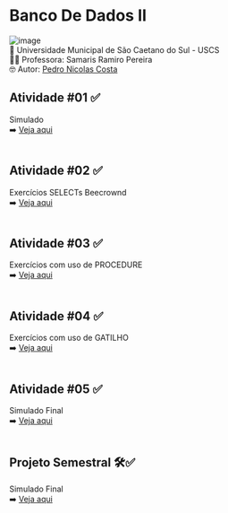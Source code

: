 # Banco De Dados II
![image](https://github.com/user-attachments/assets/5610149d-26d7-4529-906a-d33bec0aee92)<br>
🏫 Universidade Municipal de São Caetano do Sul - USCS<br>
👨‍🏫 Professora: Samaris Ramiro Pereira<br>
🤓 Autor: <a href="https://github.com/pedronicolascosta">Pedro Nicolas Costa</a><br>
## Atividade #01 ✅<br>
Simulado<br>
➡️ <a href="https://github.com/pedronicolascosta/BancoDeDadosII/tree/main/ATIVIDADE%2001">Veja aqui</a><br><br>
## Atividade #02 ✅<br>
Exercícios SELECTs Beecrownd<br>
➡️ <a href="https://github.com/pedronicolascosta/BancoDeDadosII/tree/main/ATIVIDADE%2002">Veja aqui</a><br><br>
## Atividade #03 ✅<br>
Exercícios com uso de PROCEDURE<br>
➡️ <a href="https://github.com/pedronicolascosta/BancoDeDadosII/tree/main/ATIVIDADE%2003">Veja aqui</a><br><br>
## Atividade #04 ✅<br>
Exercícios com uso de GATILHO<br>
➡️ <a href="https://github.com/pedronicolascosta/BancoDeDadosII/tree/main/ATIVIDADE%2004">Veja aqui</a><br><br>
## Atividade #05 ✅<br>
Simulado Final<br>
➡️ <a href="https://github.com/pedronicolascosta/BancoDeDadosII/tree/main/ATIVIDADE%2005">Veja aqui</a><br><br>
## Projeto Semestral 🛠️✅<br>
Simulado Final<br>
➡️ <a href="#">Veja aqui</a><br><br>
